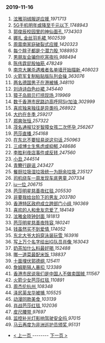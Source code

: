 ### 2019-11-16 
1. [ 泫雅羽绒服逆应援 ](https://s.weibo.com/weibo?q=%23%E6%B3%AB%E9%9B%85%E7%BE%BD%E7%BB%92%E6%9C%8D%E9%80%86%E5%BA%94%E6%8F%B4%23&Refer=top) *1971713*
1. [ 5G手机明年或降至千元以下 ](https://s.weibo.com/weibo?q=%235G%E6%89%8B%E6%9C%BA%E6%98%8E%E5%B9%B4%E6%88%96%E9%99%8D%E8%87%B3%E5%8D%83%E5%85%83%E4%BB%A5%E4%B8%8B%23&Refer=top) *1748943*
1. [ 郭俊辰校园里的神仙面孔 ](https://s.weibo.com/weibo?q=%E9%83%AD%E4%BF%8A%E8%BE%B0%E6%A0%A1%E5%9B%AD%E9%87%8C%E7%9A%84%E7%A5%9E%E4%BB%99%E9%9D%A2%E5%AD%94&Refer=top) *1734303*
1. [ 娜扎 金丝羽毛裙 ](https://s.weibo.com/weibo?q=%E5%A8%9C%E6%89%8E%20%E9%87%91%E4%B8%9D%E7%BE%BD%E6%AF%9B%E8%A3%99&Refer=top) *1602539*
1. [ 周震南家庭破裂式应援 ](https://s.weibo.com/weibo?q=%23%E5%91%A8%E9%9C%87%E5%8D%97%E5%AE%B6%E5%BA%AD%E7%A0%B4%E8%A3%82%E5%BC%8F%E5%BA%94%E6%8F%B4%23&Refer=top) *1420323*
1. [ 每个胖子都是个潜力股 ](https://s.weibo.com/weibo?q=%23%E6%AF%8F%E4%B8%AA%E8%83%96%E5%AD%90%E9%83%BD%E6%98%AF%E4%B8%AA%E6%BD%9C%E5%8A%9B%E8%82%A1%23&Refer=top) *1088953*
1. [ 男朋友会骗你吃宵夜吗 ](https://s.weibo.com/weibo?q=%23%E7%94%B7%E6%9C%8B%E5%8F%8B%E4%BC%9A%E9%AA%97%E4%BD%A0%E5%90%83%E5%AE%B5%E5%A4%9C%E5%90%97%23&Refer=top) *988494*
1. [ 陈伟霆屁股抽筋 ](https://s.weibo.com/weibo?q=%23%E9%99%88%E4%BC%9F%E9%9C%86%E5%B1%81%E8%82%A1%E6%8A%BD%E7%AD%8B%23&Refer=top) *478249*
1. [ 南京大屠杀遇难者名单墙开始描新 ](https://s.weibo.com/weibo?q=%23%E5%8D%97%E4%BA%AC%E5%A4%A7%E5%B1%A0%E6%9D%80%E9%81%87%E9%9A%BE%E8%80%85%E5%90%8D%E5%8D%95%E5%A2%99%E5%BC%80%E5%A7%8B%E6%8F%8F%E6%96%B0%23&Refer=top) *408023*
1. [ 火箭军复制粘贴版队列会操 ](https://s.weibo.com/weibo?q=%23%E7%81%AB%E7%AE%AD%E5%86%9B%E5%A4%8D%E5%88%B6%E7%B2%98%E8%B4%B4%E7%89%88%E9%98%9F%E5%88%97%E4%BC%9A%E6%93%8D%23&Refer=top) *363076*
1. [ 两名德国男子在港被捕 ](https://s.weibo.com/weibo?q=%23%E4%B8%A4%E5%90%8D%E5%BE%B7%E5%9B%BD%E7%94%B7%E5%AD%90%E5%9C%A8%E6%B8%AF%E8%A2%AB%E6%8D%95%23&Refer=top) *348110*
1. [ 刘诗诗白色纱裙 ](https://s.weibo.com/weibo?q=%23%E5%88%98%E8%AF%97%E8%AF%97%E7%99%BD%E8%89%B2%E7%BA%B1%E8%A3%99%23&Refer=top) *345440*
1. [ 獐子岛扇贝打捞现场 ](https://s.weibo.com/weibo?q=%23%E7%8D%90%E5%AD%90%E5%B2%9B%E6%89%87%E8%B4%9D%E6%89%93%E6%8D%9E%E7%8E%B0%E5%9C%BA%23&Refer=top) *319969*
1. [ 数千香港市民路边高呼阿Sir加油 ](https://s.weibo.com/weibo?q=%23%E6%95%B0%E5%8D%83%E9%A6%99%E6%B8%AF%E5%B8%82%E6%B0%91%E8%B7%AF%E8%BE%B9%E9%AB%98%E5%91%BC%E9%98%BFSir%E5%8A%A0%E6%B2%B9%23&Refer=top) *302999*
1. [ 喜欢独来独往是异类吗 ](https://s.weibo.com/weibo?q=%23%E5%96%9C%E6%AC%A2%E7%8B%AC%E6%9D%A5%E7%8B%AC%E5%BE%80%E6%98%AF%E5%BC%82%E7%B1%BB%E5%90%97%23&Refer=top) *268922*
1. [ 大约在冬季 ](https://s.weibo.com/weibo?q=%E5%A4%A7%E7%BA%A6%E5%9C%A8%E5%86%AC%E5%AD%A3&Refer=top) *259217*
1. [ 郑爽张恒 ](https://s.weibo.com/weibo?q=%23%E9%83%91%E7%88%BD%E5%BC%A0%E6%81%92%23&Refer=top) *257322*
1. [ 茂名通报12岁智障女孩二次怀孕 ](https://s.weibo.com/weibo?q=%23%E8%8C%82%E5%90%8D%E9%80%9A%E6%8A%A512%E5%B2%81%E6%99%BA%E9%9A%9C%E5%A5%B3%E5%AD%A9%E4%BA%8C%E6%AC%A1%E6%80%80%E5%AD%95%23&Refer=top) *256267*
1. [ 芭莎直播 ](https://s.weibo.com/weibo?q=%23%E8%8A%AD%E8%8E%8E%E7%9B%B4%E6%92%AD%23&Refer=top) *254168*
1. [ 在东北不要轻易说这句话 ](https://s.weibo.com/weibo?q=%23%E5%9C%A8%E4%B8%9C%E5%8C%97%E4%B8%8D%E8%A6%81%E8%BD%BB%E6%98%93%E8%AF%B4%E8%BF%99%E5%8F%A5%E8%AF%9D%23&Refer=top) *250963*
1. [ 三成博士生焦虑或抑郁 ](https://s.weibo.com/weibo?q=%23%E4%B8%89%E6%88%90%E5%8D%9A%E5%A3%AB%E7%94%9F%E7%84%A6%E8%99%91%E6%88%96%E6%8A%91%E9%83%81%23&Refer=top) *248686*
1. [ 李胜利夜店事件或反转 ](https://s.weibo.com/weibo?q=%23%E6%9D%8E%E8%83%9C%E5%88%A9%E5%A4%9C%E5%BA%97%E4%BA%8B%E4%BB%B6%E6%88%96%E5%8F%8D%E8%BD%AC%23&Refer=top) *247560*
1. [ 小丑 ](https://s.weibo.com/weibo?q=%E5%B0%8F%E4%B8%91&Refer=top) *244514*
1. [ 青簪行辟谣 ](https://s.weibo.com/weibo?q=%23%E9%9D%92%E7%B0%AA%E8%A1%8C%E8%BE%9F%E8%B0%A3%23&Refer=top) *243427*
1. [ 餐厨垃圾湿垃圾统一为厨余垃圾 ](https://s.weibo.com/weibo?q=%23%E9%A4%90%E5%8E%A8%E5%9E%83%E5%9C%BE%E6%B9%BF%E5%9E%83%E5%9C%BE%E7%BB%9F%E4%B8%80%E4%B8%BA%E5%8E%A8%E4%BD%99%E5%9E%83%E5%9C%BE%23&Refer=top) *235127*
1. [ 司机绕车一周发现车底男童 ](https://s.weibo.com/weibo?q=%23%E5%8F%B8%E6%9C%BA%E7%BB%95%E8%BD%A6%E4%B8%80%E5%91%A8%E5%8F%91%E7%8E%B0%E8%BD%A6%E5%BA%95%E7%94%B7%E7%AB%A5%23&Refer=top) *207334*
1. [ iu一位 ](https://s.weibo.com/weibo?q=%23iu%E4%B8%80%E4%BD%8D%23&Refer=top) *206715*
1. [ 芭莎明星慈善夜红毯 ](https://s.weibo.com/weibo?q=%23%E8%8A%AD%E8%8E%8E%E6%98%8E%E6%98%9F%E6%85%88%E5%96%84%E5%A4%9C%E7%BA%A2%E6%AF%AF%23&Refer=top) *205530*
1. [ 非要我给台阶下的男友 ](https://s.weibo.com/weibo?q=%23%E9%9D%9E%E8%A6%81%E6%88%91%E7%BB%99%E5%8F%B0%E9%98%B6%E4%B8%8B%E7%9A%84%E7%94%B7%E5%8F%8B%23&Refer=top) *203780*
1. [ 香港特区政府成立跨部门小组 ](https://s.weibo.com/weibo?q=%23%E9%A6%99%E6%B8%AF%E7%89%B9%E5%8C%BA%E6%94%BF%E5%BA%9C%E6%88%90%E7%AB%8B%E8%B7%A8%E9%83%A8%E9%97%A8%E5%B0%8F%E7%BB%84%23&Refer=top) *190369*
1. [ 喜欢的人和舍友恋爱了 ](https://s.weibo.com/weibo?q=%23%E5%96%9C%E6%AC%A2%E7%9A%84%E4%BA%BA%E5%92%8C%E8%88%8D%E5%8F%8B%E6%81%8B%E7%88%B1%E4%BA%86%23&Refer=top) *184149*
1. [ 泫雅金晓钟封面 ](https://s.weibo.com/weibo?q=%23%E6%B3%AB%E9%9B%85%E9%87%91%E6%99%93%E9%92%9F%E5%B0%81%E9%9D%A2%23&Refer=top) *181813*
1. [ 芭莎明星慈善夜阵容 ](https://s.weibo.com/weibo?q=%E8%8A%AD%E8%8E%8E%E6%98%8E%E6%98%9F%E6%85%88%E5%96%84%E5%A4%9C%E9%98%B5%E5%AE%B9&Refer=top) *180241*
1. [ 钱虽然买不到爱情 ](https://s.weibo.com/weibo?q=%23%E9%92%B1%E8%99%BD%E7%84%B6%E4%B9%B0%E4%B8%8D%E5%88%B0%E7%88%B1%E6%83%85%23&Refer=top) *174052*
1. [ 东北大爷大妈穿泳装玩雪 ](https://s.weibo.com/weibo?q=%23%E4%B8%9C%E5%8C%97%E5%A4%A7%E7%88%B7%E5%A4%A7%E5%A6%88%E7%A9%BF%E6%B3%B3%E8%A3%85%E7%8E%A9%E9%9B%AA%23&Refer=top) *163916*
1. [ 写上万个名字绘出IG队员肖像 ](https://s.weibo.com/weibo?q=%23%E5%86%99%E4%B8%8A%E4%B8%87%E4%B8%AA%E5%90%8D%E5%AD%97%E7%BB%98%E5%87%BAIG%E9%98%9F%E5%91%98%E8%82%96%E5%83%8F%23&Refer=top) *163043*
1. [ 奶茶加什么料最好喝 ](https://s.weibo.com/weibo?q=%23%E5%A5%B6%E8%8C%B6%E5%8A%A0%E4%BB%80%E4%B9%88%E6%96%99%E6%9C%80%E5%A5%BD%E5%96%9D%23&Refer=top) *152488*
1. [ 哪一道菜最配米饭 ](https://s.weibo.com/weibo?q=%23%E5%93%AA%E4%B8%80%E9%81%93%E8%8F%9C%E6%9C%80%E9%85%8D%E7%B1%B3%E9%A5%AD%23&Refer=top) *138837*
1. [ 十面埋伏郭德纲 ](https://s.weibo.com/weibo?q=%23%E5%8D%81%E9%9D%A2%E5%9F%8B%E4%BC%8F%E9%83%AD%E5%BE%B7%E7%BA%B2%23&Refer=top) *125411*
1. [ 詹姆斯隔人暴扣 ](https://s.weibo.com/weibo?q=%23%E8%A9%B9%E5%A7%86%E6%96%AF%E9%9A%94%E4%BA%BA%E6%9A%B4%E6%89%A3%23&Refer=top) *123389*
1. [ 香港市民说我们是中国人不做卖国贼 ](https://s.weibo.com/weibo?q=%23%E9%A6%99%E6%B8%AF%E5%B8%82%E6%B0%91%E8%AF%B4%E6%88%91%E4%BB%AC%E6%98%AF%E4%B8%AD%E5%9B%BD%E4%BA%BA%E4%B8%8D%E5%81%9A%E5%8D%96%E5%9B%BD%E8%B4%BC%23&Refer=top) *111567*
1. [ 火箭少女芭莎红毯 ](https://s.weibo.com/weibo?q=%23%E7%81%AB%E7%AE%AD%E5%B0%91%E5%A5%B3%E8%8A%AD%E8%8E%8E%E7%BA%A2%E6%AF%AF%23&Refer=top) *110891*
1. [ 周杰伦杭州 ](https://s.weibo.com/weibo?q=%E5%91%A8%E6%9D%B0%E4%BC%A6%E6%9D%AD%E5%B7%9E&Refer=top) *108348*
1. [ 泽尻英龙华被捕 ](https://s.weibo.com/weibo?q=%23%E6%B3%BD%E5%B0%BB%E8%8B%B1%E9%BE%99%E5%8D%8E%E8%A2%AB%E6%8D%95%23&Refer=top) *105525*
1. [ 动漫同款美食 ](https://s.weibo.com/weibo?q=%23%E5%8A%A8%E6%BC%AB%E5%90%8C%E6%AC%BE%E7%BE%8E%E9%A3%9F%23&Refer=top) *103139*
1. [ 肖战芭莎红毯 ](https://s.weibo.com/weibo?q=%E8%82%96%E6%88%98%E8%8A%AD%E8%8E%8E%E7%BA%A2%E6%AF%AF&Refer=top) *102036*
1. [ 皮尺腰带 ](https://s.weibo.com/weibo?q=%23%E7%9A%AE%E5%B0%BA%E8%85%B0%E5%B8%A6%23&Refer=top) *97697*
1. [ 监控补光灯影响驾驶安全吗 ](https://s.weibo.com/weibo?q=%23%E7%9B%91%E6%8E%A7%E8%A1%A5%E5%85%89%E7%81%AF%E5%BD%B1%E5%93%8D%E9%A9%BE%E9%A9%B6%E5%AE%89%E5%85%A8%E5%90%97%23&Refer=top) *97015*
1. [ 马云再度为非洲巡护员颁奖 ](https://s.weibo.com/weibo?q=%23%E9%A9%AC%E4%BA%91%E5%86%8D%E5%BA%A6%E4%B8%BA%E9%9D%9E%E6%B4%B2%E5%B7%A1%E6%8A%A4%E5%91%98%E9%A2%81%E5%A5%96%23&Refer=top) *95131* 

- [ < 上一页 ](https://github.com/able8/weibo-hot-record/blob/master/2019-11-15.md) -------- [ 下一页 > ](https://github.com/able8/weibo-hot-record/blob/master/2019-11-17.md)